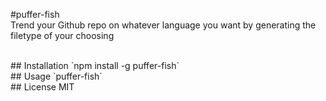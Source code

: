 #puffer-fish
<br>
Trend your Github repo on whatever language you want by generating the filetype of your choosing

<br>
## Installation
`npm install -g puffer-fish`

<br>
## Usage
`puffer-fish`

<br>
## License
MIT
